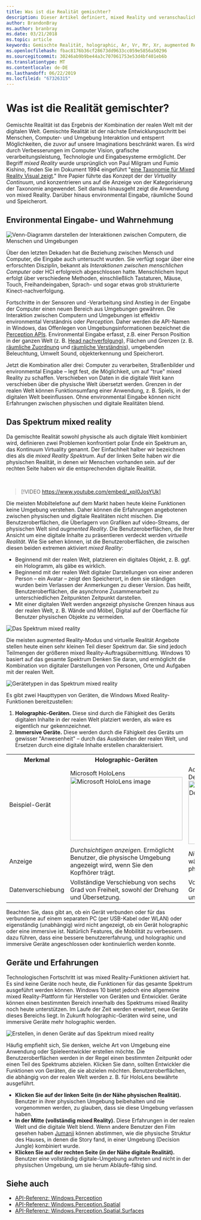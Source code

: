 ```yaml
---
title: Was ist die Realität gemischter?
description: Dieser Artikel definiert, mixed Reality und veranschaulicht, in dem einfachen AR und VR-Geräte als auch Windows Mixed Reality-Geräte, wie Microsoft HoloLens und Windows Mixed Reality immersive Headsets, entlang des Spektrums mixed Reality befinden.
author: BrandonBray
ms.author: branbray
ms.date: 03/21/2018
ms.topic: article
keywords: Gemischte Realität, holographic, Ar, Vr, Mr, Xr, augmented Reality-Modus, virtuelle Realität, Erklärung
ms.openlocfilehash: fbac8176b36cf28673dd9633cc059e5856a50296
ms.sourcegitcommit: 30246ab9b9be44a3c707061753e53d4bf401eb6b
ms.translationtype: MT
ms.contentlocale: de-DE
ms.lasthandoff: 06/22/2019
ms.locfileid: "67326315"
---
```

# <a name="what-is-mixed-reality"></a>Was ist die Realität gemischter?

Gemischte Realität ist das Ergebnis der Kombination der realen Welt mit der digitalen Welt. Gemischte Realität ist der nächste Entwicklungsschritt bei Menschen, Computer- und Umgebung Interaktion und entsperrt Möglichkeiten, die zuvor auf unsere Imaginations beschränkt waren. Es wird durch Verbesserungen im Computer Vision, grafische verarbeitungsleistung, Technologie und Eingabesysteme ermöglicht. Der Begriff *mixed Reality* wurde ursprünglich von Paul Milgram und Fumio Kishino, finden Sie im Dokument 1994 eingeführt "[eine Taxonomie für Mixed Reality Visual zeigt](http://etclab.mie.utoronto.ca/people/paul_dir/IEICE94/ieice.html)." Ihre Papier führte das Konzept der der *Virtuality Continuum*, und konzentrieren uns auf die Anzeige von der Kategorisierung der Taxonomie angewendet. Seit damals hinausgeht zeigt die Anwendung von mixed Reality. Darüber hinaus environmental Eingabe, räumliche Sound und Speicherort.

## <a name="environmental-input-and-perception"></a>Environmental Eingabe- und Wahrnehmung

![Venn-Diagramm darstellen der Interaktionen zwischen Computern, die Menschen und Umgebungen](images/mixed-reality-venn-diagram-300px.png)<br> 

Über den letzten Dekaden hat die Beziehung zwischen Mensch und Computer, die Eingabe auch untersucht wurden. Sie verfügt sogar über eine erforschten Disziplin, bekannt als *Interaktionen zwischen menschlichen Computer* oder HCI erfolgreich abgeschlossen hatte. Menschlichem Input erfolgt über verschiedene Methoden, einschließlich Tastaturen, Mäuse, Touch, Freihandeingaben, Sprach- und sogar etwas grob strukturierte Kinect-nachverfolgung.

Fortschritte in der Sensoren und -Verarbeitung sind Anstieg in der Eingabe der Computer einen neuen Bereich aus Umgebungen gewähren. Die Interaktion zwischen Computern und Umgebungen ist effektiv environmental Verständnis oder *Perception*. Daher werden die API-Namen in Windows, das Offenlegen von Umgebungsinformationen bezeichnet die [Perception APIs](https://docs.microsoft.com/uwp/api/Windows.Perception). Environmental Eingabe erfasst, z.B. einer Person Position in der ganzen Welt (z. B. [Head nachverfolgung](coordinate-systems.md)), Flächen und Grenzen (z. B. [räumliche Zuordnung](spatial-mapping.md) und [räumliche Verständnis](case-study-expanding-the-spatial-mapping-capabilities-of-hololens.md)), umgebenden Beleuchtung, Umwelt Sound, objekterkennung und Speicherort.

Jetzt die Kombination aller drei: Computer zu verarbeiten, Straßenbilder und environmental Eingabe – legt fest, die Möglichkeit, um auf "true" mixed Reality zu schaffen. Verschieben von Daten in die digitale Welt kann verschieben über die physische Welt übersetzt werden. Grenzen in der realen Welt können Funktionsumfang einer Anwendung, z. B. Spiels, in der digitalen Welt beeinflussen. Ohne environmental Eingabe können nicht Erfahrungen zwischen physischen und digitale Realitäten blend.

## <a name="the-mixed-reality-spectrum"></a>Das Spektrum mixed reality

Da gemischte Realität sowohl physische als auch digitale Welt kombiniert wird, definieren zwei Problemen konfrontiert polar Ende ein Spektrum an, das Kontinuum Virtuality genannt. Der Einfachheit halber wir bezeichnen dies als die *mixed Reality Spektrum*. Auf der linken Seite haben wir die physischen Realität, in denen wir Menschen vorhanden sein. auf der rechten Seite haben wir die entsprechenden digitale Realität.

<br>

>[!VIDEO https://www.youtube.com/embed/_xpI0JosYUk]

Die meisten Mobiltelefone auf dem Markt haben heute kleine Funktionen keine Umgebung verstehen. Daher können die Erfahrungen angebotenen zwischen physischen und digitale Realitäten nicht mischen. Die Benutzeroberflächen, die Überlagern von Grafiken auf video-Streams, der physischen Welt sind *augmented Reality*. Die Benutzeroberflächen, die Ihrer Ansicht um eine digitale Inhalte zu präsentieren verdeckt werden *virtuelle Realität*. Wie Sie sehen können, ist die Benutzeroberflächen, die zwischen diesen beiden extremen aktiviert *mixed Reality*:
* Beginnend mit der realen Welt, platzieren ein digitales Objekt, z. B. ggf. ein Hologramm, als gäbe es wirklich.
* Beginnend mit der realen Welt digitaler Darstellungen von einer anderen Person – ein Avatar – zeigt den Speicherort, in dem sie ständigen wurden beim Verlassen der Anmerkungen zu dieser Version. Das heißt, Benutzeroberflächen, die asynchrone Zusammenarbeit zu unterschiedlichen Zeitpunkten Zeitpunkt darstellen.
* Mit einer digitalen Welt werden angezeigt physische Grenzen hinaus aus der realen Welt, z. B. Wände und Möbel, Digital auf der Oberfläche für Benutzer physischen Objekte zu vermeiden.

![Das Spektrum mixed reality](images/mixed-reality-spectrum-550px.png)

Die meisten augmented Reality-Modus und virtuelle Realität Angebote stellen heute einen sehr kleinen Teil dieser Spektrum dar. Sie sind jedoch Teilmengen der größeren mixed Reality-Auftragsübermittlung. Windows 10 basiert auf das gesamte Spektrum Denken Sie daran, und ermöglicht die Kombination von digitaler Darstellungen von Personen, Orte und Aufgaben mit der realen Welt.

![Gerätetypen in das Spektrum mixed reality](images/mixed-reality-spectrum-device-types-550px.png)

Es gibt zwei Haupttypen von Geräten, die Windows Mixed Reality-Funktionen bereitzustellen:
1. **Holographic-Geräten.** Diese sind durch die Fähigkeit des Geräts digitalen Inhalte in der realen Welt platziert werden, als wäre es eigentlich nur gekennzeichnet.
2. **Immersive Geräte.** Diese werden durch die Fähigkeit des Geräts um gewisser "Anwesenheit" – durch das Ausblenden der realen Welt, und Ersetzen durch eine digitale Inhalte erstellen charakterisiert.

<table>
<tr>
<th width="20%"> Merkmal</th><th width="40%"> Holographic-Geräten</th><th width="40%"> Immersive Geräte</th>
</tr><tr>
<td> Beispiel-Gerät</td><td> Microsoft HoloLens<br /> <img alt="Microsoft HoloLens image" width="300" height="169" src="images/mshololens-hero1-whitbg-rgb-300px.png" /></td><td> Acer Windows Mixed Reality Development Edition<br /> <img alt="Acer Windows Mixed Reality Development Edition image" width="300" height="169" src="images/acer-windows-mixed-reality-development-edition-headset-300px.jpg" /></td>
</tr><tr>
<td> Anzeige</td><td> <i>Durchsichtigen anzeigen.</i> Ermöglicht Benutzer, die physische Umgebung angezeigt wird, wenn Sie den Kopfhörer trägt.</td><td> <i>Nicht transparente Anzeige.</i> Blockiert, während der Kopfhörer trägt der physischen Umgebung.</td>
</tr><tr>
<td> Datenverschiebung</td><td> Vollständige Verschiebung von sechs Grad von Freiheit, sowohl der Drehung und Übersetzung.</td><td> Vollständige Verschiebung von sechs Grad von Freiheit, sowohl der Drehung und Übersetzung.</td>
</tr>
</table>

Beachten Sie, dass gibt an, ob ein Gerät verbunden oder für das verbundene auf einem separaten PC (per USB-Kabel oder WLAN) oder eigenständig (unabhängig) wird nicht angezeigt, ob ein Gerät holographic oder eine immersive ist. Natürlich Features, die Mobilität zu verbessern. dazu führen, dass eine bessere benutzererfahrung, und holographic und immersive Geräte angeschlossen oder kontinuierlich werden konnte.

## <a name="devices-and-experiences"></a>Geräte und Erfahrungen

Technologischen Fortschritt ist was mixed Reality-Funktionen aktiviert hat. Es sind keine Geräte noch heute, die Funktionen für das gesamte Spektrum ausgeführt werden können. Windows 10 bietet jedoch eine allgemeine mixed Reality-Plattform für Hersteller von Geräten und Entwickler. Geräte können einen bestimmten Bereich innerhalb des Spektrums mixed Reality noch heute unterstützen. Im Laufe der Zeit werden erweitert, neue Geräte dieses Bereichs liegt. In Zukunft holographic-Geräten wird seine, und immersive Geräte mehr holographic werden.

![Erstellen, in denen Geräte auf das Spektrum mixed reality](images/mixed-reality-spectrum-device-placement-550px.png)

Häufig empfiehlt sich, Sie denken, welche Art von Umgebung eine Anwendung oder Spieleentwickler erstellen möchte. Die Benutzeroberflächen werden in der Regel einen bestimmten Zeitpunkt oder einen Teil des Spektrums abzielen. Klicken Sie dann, sollten Entwickler die Funktionen von Geräten, die sie abzielen möchten. Benutzeroberflächen, die abhängig von der realen Welt werden z. B. für HoloLens bewährte ausgeführt.
* **Klicken Sie auf der linken Seite (in der Nähe physischen Realität).** Benutzer in ihrer physischen Umgebung beibehalten und nie vorgenommen werden, zu glauben, dass sie diese Umgebung verlassen haben.
* **In der Mitte (vollständig mixed Reality).** Diese Erfahrungen in der realen Welt und die digitale Welt blend. Wenn andere Benutzer den Film gesehen haben [Jumanji](https://en.wikipedia.org/wiki/Jumanji) können abstimmen, wie die physische Struktur des Hauses, in denen die Story fand, in einer Umgebung (Decision Jungle) kombiniert wurde.
* **Klicken Sie auf der rechten Seite (in der Nähe digitale Realität).** Benutzer eine vollständig digitale-Umgebung auftreten und nicht in der physischen Umgebung, um sie herum Abläufe-fähig sind.


## <a name="see-also"></a>Siehe auch
* [API-Referenz: Windows.Perception](https://docs.microsoft.com/uwp/api/Windows.Perception)
* [API-Referenz: Windows.Perception.Spatial](https://docs.microsoft.com/uwp/api/Windows.Perception.Spatial)
* [API-Referenz: Windows.Perception.Spatial.Surfaces](https://docs.microsoft.com/uwp/api/Windows.Perception.Spatial.Surfaces)
